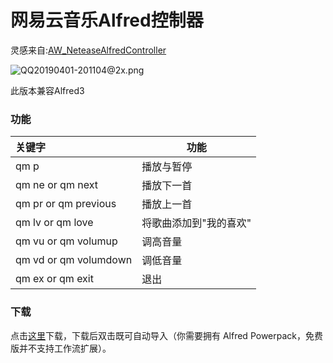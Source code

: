 # 网易云音乐Alfred控制器

  



灵感来自:[AW_NeteaseAlfredController](https://github.com/li-xinyang/AW_NeteaseAlfredController)

  ![QQ20190401-201104@2x.png](https://i.loli.net/2019/04/01/5ca20763182a7.png)



此版本兼容Alfred3



### 功能



| 关键字                | 功能                   |
| :-------------------- | ---------------------- |
| qm p                  | 播放与暂停             |
| qm ne or qm next      | 播放下一首             |
| qm pr or qm previous  | 播放上一首             |
| qm lv or qm love      | 将歌曲添加到"我的喜欢" |
| qm vu or qm volumup   | 调高音量               |
| qm vd or qm volumdown | 调低音量               |
| qm ex or qm exit      | 退出                   |




### 下载
点击[这里](https://github.com/xieyezi/NeteaseMusicWorkFolwForAlfred/blob/master/NeteaseMusic%20Controller.alfredworkflow?raw=trueg)下载，下载后双击既可自动导入（你需要拥有 Alfred Powerpack，免费版并不支持工作流扩展）。